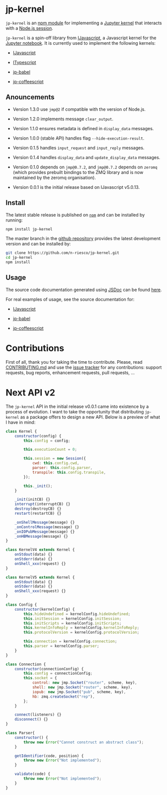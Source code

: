 # jp-kernel

`jp-kernel` is an [npm module](https://www.npmjs.com/) for implementing a
[Jupyter kernel](http://jupyter.readthedocs.io/en/latest/projects/kernels.html)
that interacts with a [Node.js session](https://github.com/n-riesco/nel).

`jp-kernel` is a spin-off library from
[IJavascript](https://github.com/n-riesco/ijavascript), a Javascript kernel for
the [Jupyter notebook](http://jupyter.org/). It is currently used to implement
the following kernels:

- [IJavascript](http://github.com/n-riesco/ijavascript)

- [ITypescript](https://www.npmjs.com/package/itypescript)

- [jp-babel](http://github.com/n-riesco/jp-babel)

- [jp-coffeescript](http://github.com/n-riesco/jp-coffeescript)


## Anouncements

- Version 1.3.0 use `jmp@2` if compatible with the version of Node.js.

- Version 1.2.0 implements message `clear_output`.

- Version 1.1.0 ensures metadata is defined in `display_data` messages.

- Version 1.0.0 (stable API) handles flag `--hide-execution-result`.

- Version 0.1.5 handles `input_request` and `input_reply` messages.

- Version 0.1.4 handles `display_data` and `update_display_data` messages.

- Version 0.1.0 depends on `jmp@0.7.2`, and `jmp@0.7.2` depends on `zeromq`
  (which provides prebuilt bindings to the ZMQ library and is now maintained by
  the zeromq organisation).

- Version 0.0.1 is the initial release based on IJavascript v5.0.13.


## Install

The latest stable release is published on
[`npm`](https://www.npmjs.com/package/jp-kernel) and can be installed by
running:

```sh
npm install jp-kernel
```

The master branch in the [github
repository](https://github.com/n-riesco/jp-kernel) provides the latest
development version and can be installed by:

```sh
git clone https://github.com/n-riesco/jp-kernel.git
cd jp-kernel
npm install
```


## Usage

The source code documentation generated using [JSDoc](http://usejsdoc.org/) can
be found [here](http://n-riesco.github.io/jp-kernel/).

For real examples of usage, see the source documentation for:

- [IJavascript](http://n-riesco.github.io/ijavascript/jsdoc/index.html)

- [jp-babel](http://n-riesco.github.io/jp-babel/)

- [jp-coffeescript](http://n-riesco.github.io/jp-coffeescript/)


# Contributions

First of all, thank you for taking the time to contribute. Please, read
[CONTRIBUTING.md](CONTRIBUTING.md) and use the [issue
tracker](https://github.com/n-riesco/jp-kernel/issues) for any contributions:
support requests, bug reports, enhancement requests, pull requests, ...

# Next API v2

The `jp-kernel` API in the initial release v0.0.1 came into existence by a
process of evolution. I want to take the opportunity that distributing
`jp-kernel` as a package offers to design a new API. Below is a preview of what
I have in mind:

```js
class Kernel {
    constructor(config) {
        this.config = config;

        this.executionCount = 0;

        this.session = new Session({
            cwd: this.config.cwd,
            parser: this.config.parser,
            transpile: this.config.transpile,
        });

        this._init();
    }

    _init(initCB) {}
    interrupt(interruptCB) {}
    destroy(destroyCB) {}
    restart(restartCB) {}

    _onShellMessage(message) {}
    _onControlMessage(message) {}
    _onIOPubMessage(message) {}
    _onHBMessage(message) {}
}
```

```js
class KernelV4 extends Kernel {
    onStdout(data) {}
    onStderr(data) {}
    onShell_xxx(request) {}
}
```

```js
class KernelV5 extends Kernel {
    onStdout(data) {}
    onStderr(data) {}
    onShell_xxx(request) {}
}
```

```js
class Config {
    constructor(kernelConfig) {
        this.hideUndefined = kernelConfig.hideUndefined;
        this.initSession = kernelConfig.initSession;
        this.initScripts = kernelConfig.initScripts;
        this.kernelInfoReply = kernelConfig.kernelInfoReply;
        this.protocolVersion = kernelConfig.protocolVersion;

        this.connection = kernelConfig.connection;
        this.parser = kernelConfig.parser;
    }
}
```

```js
class Connection {
    constructor(connectionConfig) {
        this.config = connectionConfig;
        this.socket = {
            control: new jmp.Socket("router", scheme, key),
            shell: new jmp.Socket("router", scheme, key),
            iopub: new jmp.Socket("pub", scheme, key),
            hb: zmq.createSocket("rep"),
        };
    }

    connect(listeners) {}
    disconnect() {}
}
```

```js
class Parser{
    constructor() {
        throw new Error("Cannot construct an abstract class");
    }

    getIdentifier(code, position) {
        throw new Error("Not implemented");
    }

    validate(code) {
        throw new Error("Not implemented");
    }
}
```

